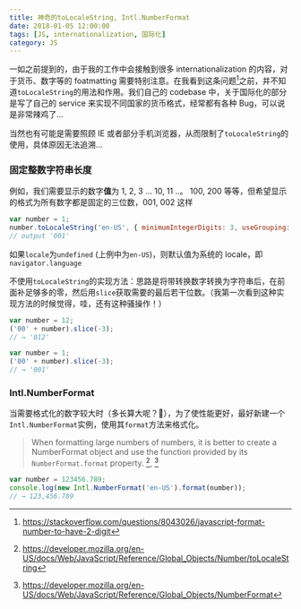 ```yaml
---
title: 神奇的toLocaleString, Intl.NumberFormat
date: 2018-01-05 12:00:00
tags: [JS, internationalization, 国际化]
category: JS
---
```


一如之前提到的，由于我的工作中会接触到很多 internationalization 的内容，对于货币、数字等的 foatmatting 需要特别注意。在我看到这条问题[^1]之前，并不知道`toLocaleString`的用法和作用。我们自己的 codebase 中，关于国际化的部分是写了自己的 service 来实现不同国家的货币格式，经常都有各种 Bug，可以说是非常辣鸡了…

当然也有可能是需要照顾 IE 或者部分手机浏览器，从而限制了`toLocaleString`的使用，具体原因无法追溯…

### 固定整数字符串长度

例如，我们需要显示的数字**值**为 1, 2, 3 ... 10, 11 ..。 100, 200 等等，但希望显示的格式为所有数字都是固定的三位数，001, 002 这样

```javascript
var number = 1;
number.toLocaleString('en-US', { minimumIntegerDigits: 3, useGrouping: false });
// output '001'
```

如果`locale`为`undefined` (上例中为`en-US`)，则默认值为系统的 locale，即`navigator.language`

不使用`toLocaleString`的实现方法：思路是将带转换数字转换为字符串后，在前面补足够多的零，然后用`slice`获取需要的最后若干位数。（我第一次看到这种实现方法的时候觉得，哇，还有这种骚操作！）

```javascript
var number = 12;
('00' + number).slice(-3);
// → '012'

var number = 1;
('00' + number).slice(-3);
// → '001'
```

### Intl.NumberFormat

当需要格式化的数字较大时（多长算大呢？🤔），为了使性能更好，最好新建一个`Intl.NumberFormat`实例，使用其`format`方法来格式化。

> When formatting large numbers of numbers, it is better to create a NumberFormat object and use the function provided by its `NumberFormat.format` property. [^2], [^3]

```javascript
var number = 123456.789;
console.log(new Intl.NumberFormat('en-US').format(number));
// → 123,456.789
```

[^1]: https://stackoverflow.com/questions/8043026/javascript-format-number-to-have-2-digit
[^2]: https://developer.mozilla.org/en-US/docs/Web/JavaScript/Reference/Global_Objects/Number/toLocaleString
[^3]: https://developer.mozilla.org/en-US/docs/Web/JavaScript/Reference/Global_Objects/NumberFormat
